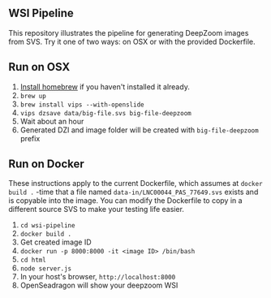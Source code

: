WSI Pipeline
------------

This repository illustrates the pipeline for generating DeepZoom images from SVS.  Try it one of two ways: on OSX or with the provided Dockerfile.

Run on OSX
----------

1. [Install homebrew](https://brew.sh/) if you haven't installed it already.
2. `brew up`
3. `brew install vips --with-openslide`
4. `vips dzsave data/big-file.svs big-file-deepzoom`
5. Wait about an hour
6. Generated DZI and image folder will be created with `big-file-deepzoom` prefix

Run on Docker
-------------

These instructions apply to the current Dockerfile, which assumes at `docker build .` -time that a file named `data-in/LNC00044_PAS_77649.svs` exists and is copyable into the image.  You can modify the Dockerfile to copy in a different source SVS to make your testing life easier.

1. `cd wsi-pipeline`
2. `docker build .`
3. Get created image ID
4. `docker run -p 8000:8000 -it <image ID> /bin/bash`
5. `cd html`
6. `node server.js`
7. In your host's browser, `http://localhost:8000`
8. OpenSeadragon will show your deepzoom WSI

